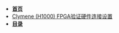 * [**首页**](/)
* [Clymene (H1000) FPGA验证硬件连接设置](clymene/Clymene%20(H1000)%20FPGA%20setup.md)
* [**目录**](/README.md)